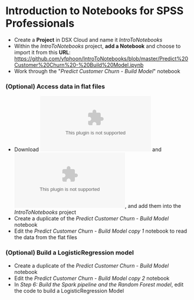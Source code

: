 # Introduction to Notebooks for SPSS Professionals
- Create a **Project** in DSX Cloud and name it *IntroToNotebooks*
- Within the *IntroToNotebooks* project, **add a Notebook** and choose to import it from this **URL**: 
  https://github.com/yfphoon/IntroToNotebooks/blob/master/Predict%20Customer%20Churn%20-%20Build%20Model.ipynb
- Work through the "*Predict Customer Churn - Build Model*" notebook

### (Optional) Access data in flat files
- Download ![churn.csv](data/churn.csv?raw=true) and ![customer.csv](data/customer.csv?raw=true), and add them into the *IntroToNotebooks* project
- Create a duplicate of the *Predict Customer Churn - Build Model* notebook
- Edit the *Predict Customer Churn - Build Model copy 1* notebook to read the data from the flat files

### (Optional) Build a LogisticRegression model
- Create a duplicate of the *Predict Customer Churn - Build Model* notebook
- Edit the *Predict Customer Churn - Build Model copy 2* notebook
- In *Step 6: Build the Spark pipeline and the Random Forest model*, edit the code to build a LogisticRegression Model
